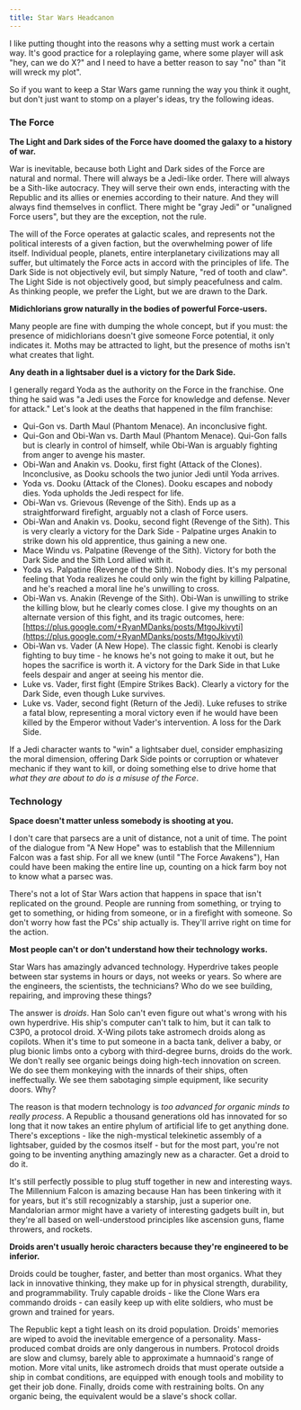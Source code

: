 ```yaml
---
title: Star Wars Headcanon
---
```


I like putting thought into the reasons why a setting must work a certain way.
It's good practice for a roleplaying game, where some player will ask
"hey, can we do X?" and I need to have a better reason to say "no" than
"it will wreck my plot".

So if you want to keep a Star Wars game running the way you think it ought,
but don't just want to stomp on a player's ideas, try the following ideas.

<!-- more -->

### The Force

**The Light and Dark sides of the Force have doomed the galaxy to a history of war.**

War is inevitable, because both Light and Dark sides of the Force are natural and normal.
There will always be a Jedi-like order.
There will always be a Sith-like autocracy.
They will serve their own ends,
interacting with the Republic and its allies or enemies according to their nature.
And they will always find themselves in conflict.
There might be "gray Jedi" or "unaligned Force users", but they are the exception, not the rule.

The will of the Force operates at galactic scales,
and represents not the political interests of a given faction,
but the overwhelming power of life itself.
Individual people, planets, entire interplanetary civilizations
may all suffer, but ultimately the Force acts in accord with the principles of life.
The Dark Side is not objectively evil, but simply Nature, "red of tooth and claw".
The Light Side is not objectively good, but simply peacefulness and calm.
As thinking people, we prefer the Light, but we are drawn to the Dark.

**Midichlorians grow naturally in the bodies of powerful Force-users.**

Many people are fine with dumping the whole concept, but if you must:
the presence of midichlorians doesn't give someone Force potential, it only indicates it.
Moths may be attracted to light, but the presence of moths isn't what creates that light.

**Any death in a lightsaber duel is a victory for the Dark Side.**

I generally regard Yoda as the authority on the Force in the franchise.
One thing he said was "a Jedi uses the Force for knowledge and defense. Never for attack."
Let's look at the deaths that happened in the film franchise:

* Qui-Gon vs. Darth Maul (Phantom Menace). An inconclusive fight.
* Qui-Gon and Obi-Wan vs. Darth Maul (Phantom Menace). Qui-Gon falls but is clearly in control of himself, while Obi-Wan is arguably fighting from anger to avenge his master.
* Obi-Wan and Anakin vs. Dooku, first fight (Attack of the Clones). Inconclusive, as Dooku schools the two junior Jedi until Yoda arrives.
* Yoda vs. Dooku (Attack of the Clones). Dooku escapes and nobody dies. Yoda upholds the Jedi respect for life.
* Obi-Wan vs. Grievous (Revenge of the Sith). Ends up as a straightforward firefight, arguably not a clash of Force users.
* Obi-Wan and Anakin vs. Dooku, second fight (Revenge of the Sith). This is very clearly a victory for the Dark Side - Palpatine urges Anakin to strike down his old apprentice, thus gaining a new one.
* Mace Windu vs. Palpatine (Revenge of the Sith). Victory for both the Dark Side and the Sith Lord allied with it.
* Yoda vs. Palpatine (Revenge of the Sith). Nobody dies. It's my personal feeling that Yoda realizes he could only win the fight by killing Palpatine, and he's reached a moral line he's unwilling to cross.
* Obi-Wan vs. Anakin (Revenge of the Sith). Obi-Wan is unwilling to strike the killing blow, but he clearly comes close. I give my thoughts on an alternate version of this fight, and its tragic outcomes, here: [https://plus.google.com/+RyanMDanks/posts/MtgoJkivyti](https://plus.google.com/+RyanMDanks/posts/MtgoJkivyti)
* Obi-Wan vs. Vader (A New Hope). The classic fight. Kenobi is clearly fighting to buy time - he knows he's not going to make it out, but he hopes the sacrifice is worth it. A victory for the Dark Side in that Luke feels despair and anger at seeing his mentor die.
* Luke vs. Vader, first fight (Empire Strikes Back). Clearly a victory for the Dark Side, even though Luke survives.
* Luke vs. Vader, second fight (Return of the Jedi). Luke refuses to strike a fatal blow, representing a moral victory even if he would have been killed by the Emperor without Vader's intervention. A loss for the Dark Side.

If a Jedi character wants to "win" a lightsaber duel,
consider emphasizing the moral dimension, offering Dark Side points or corruption
or whatever mechanic if they want to kill, or doing something else to drive
home that *what they are about to do is a misuse of the Force*.

### Technology

**Space doesn't matter unless somebody is shooting at you.**

I don't care that parsecs are a unit of distance, not a unit of time.
The point of the dialogue from "A New Hope" was to establish that the
Millennium Falcon was a fast ship.
For all we knew (until "The Force Awakens"), Han could have been making
the entire line up, counting on a hick farm boy not to know what a parsec was.

There's not a lot of Star Wars action that happens in space
that isn't replicated on the ground.
People are running from something, or trying to get to something,
or hiding from someone, or in a firefight with someone.
So don't worry how fast the PCs' ship actually is.
They'll arrive right on time for the action.

**Most people can't or don't understand how their technology works.**

Star Wars has amazingly advanced technology.
Hyperdrive takes people between star systems in hours or days, not weeks or years.
So where are the engineers, the scientists, the technicians?
Who do we see building, repairing, and improving these things?

The answer is *droids*.
Han Solo can't even figure out what's wrong with his own hyperdrive.
His ship's computer can't talk to him, but it can talk to C3P0, a protocol droid.
X-Wing pilots take astromech droids along as copilots.
When it's time to put someone in a bacta tank, deliver a baby,
or plug bionic limbs onto a cyborg with third-degree burns, droids do the work.
We don't really see organic beings doing high-tech innovation on screen.
We do see them monkeying with the innards of their ships, often ineffectually.
We see them sabotaging simple equipment, like security doors.
Why?

The reason is that modern technology is *too advanced for organic minds to really process*.
A Republic a thousand generations old has innovated for so long
that it now takes an entire phylum of artificial life to get anything done.
There's exceptions - like the nigh-mystical telekinetic assembly of a lightsaber,
guided by the cosmos itself - but for the most part,
you're not going to be inventing anything amazingly new as a character.
Get a droid to do it.

It's still perfectly possible to plug stuff together in new and interesting ways.
The Millennium Falcon is amazing because Han has been tinkering with it for years,
but it's still recognizably a starship, just a superior one.
Mandalorian armor might have a variety of interesting gadgets built in,
but they're all based on well-understood principles like ascension guns,
flame throwers, and rockets.

**Droids aren't usually heroic characters because they're engineered to be inferior.**

Droids could be tougher, faster, and better than most organics.
What they lack in innovative thinking, they make up for in physical strength,
durability, and programmability.
Truly capable droids - like the Clone Wars era commando droids -
can easily keep up with elite soldiers, who must be grown and trained for years.

The Republic kept a tight leash on its droid population.
Droids' memories are wiped to avoid the inevitable emergence of a personality.
Mass-produced combat droids are only dangerous in numbers.
Protocol droids are slow and clumsy, barely able to approximate a humnaoid's range of motion.
More vital units, like astromech droids that must operate outside a ship in combat conditions,
are equipped with enough tools and mobility to get their job done.
Finally, droids come with restraining bolts.
On any organic being, the equivalent would be a slave's shock collar.

